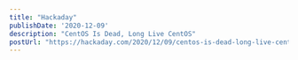 ```yaml
---
title: "Hackaday"
publishDate: '2020-12-09'
description: "CentOS Is Dead, Long Live CentOS"
postUrl: "https://hackaday.com/2020/12/09/centos-is-dead-long-live-centos/"
---
```

